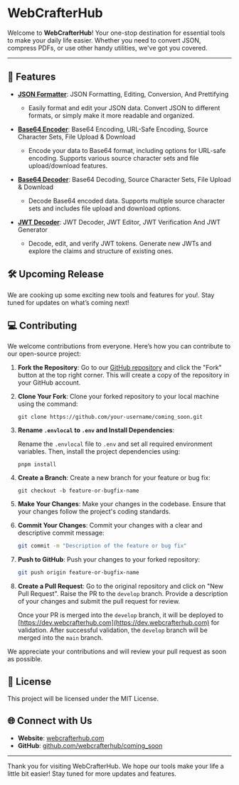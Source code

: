 # WebCrafterHub

Welcome to **WebCrafterHub**! Your one-stop destination for essential tools to make your daily life easier. Whether you need to convert JSON, compress PDFs, or use other handy utilities, we've got you covered.

---

## 🚀 Features

- **[JSON Formatter](https://webcrafterhub.com/json-formatter)**: JSON Formatting, Editing, Conversion, And Prettifying
  - Easily format and edit your JSON data. Convert JSON to different formats, or simply make it more readable and organized.

- **[Base64 Encoder](https://webcrafterhub.com/base64-encoder)**: Base64 Encoding, URL-Safe Encoding, Source Character Sets, File Upload & Download
  - Encode your data to Base64 format, including options for URL-safe encoding. Supports various source character sets and file upload/download features.

- **[Base64 Decoder](https://webcrafterhub.com/base64-decoder)**: Base64 Decoding, Source Character Sets, File Upload & Download
  - Decode Base64 encoded data. Supports multiple source character sets and includes file upload and download options.

- **[JWT Decoder](https://webcrafterhub.com/jwt-decoder)**: JWT Decoder, JWT Editor, JWT Verification And JWT Generator
  - Decode, edit, and verify JWT tokens. Generate new JWTs and explore the claims and structure of existing ones.


## 🛠️ Upcoming Release

We are cooking up some exciting new tools and features for you!. Stay tuned for updates on what’s coming next!

## 💻 Contributing

We welcome contributions from everyone. Here’s how you can contribute to our open-source project:

1. **Fork the Repository**: Go to our [GitHub repository](https://github.com/webcrafterhub/tools) and click the "Fork" button at the top right corner. This will create a copy of the repository in your GitHub account.

2. **Clone Your Fork**: Clone your forked repository to your local machine using the command:

   ```
   git clone https://github.com/your-username/coming_soon.git
   ```
3. **Rename `.envlocal` to `.env` and Install Dependencies**:

   Rename the `.envlocal` file to `.env` and set all required environment variables. Then, install the project dependencies using:

   ```
   pnpm install
   ```


4. **Create a Branch**: Create a new branch for your feature or bug fix:

   ```
   git checkout -b feature-or-bugfix-name
   ```

5. **Make Your Changes**: Make your changes in the codebase. Ensure that your changes follow the project's coding standards.

6. **Commit Your Changes**: Commit your changes with a clear and descriptive commit message:

   ```sh
   git commit -m "Description of the feature or bug fix"
   ```

7. **Push to GitHub**: Push your changes to your forked repository:

   ```sh
   git push origin feature-or-bugfix-name
   ```

8. **Create a Pull Request**: Go to the original repository and click on "New Pull Request". Raise the PR to the `develop` branch. Provide a description of your changes and submit the pull request for review.

   Once your PR is merged into the `develop` branch, it will be deployed to [https://dev.webcrafterhub.com](https://dev.webcrafterhub.com) for validation. After successful validation, the `develop` branch will be merged into the `main` branch.

We appreciate your contributions and will review your pull request as soon as possible.

## 📄 License

This project will be licensed under the MIT License.

## 🌐 Connect with Us

- **Website**: [webcrafterhub.com](https://webcrafterhub.com)
- **GitHub**: [github.com/webcrafterhub/coming_soon](https://github.com/webcrafterhub/tools)

---

Thank you for visiting WebCrafterHub. We hope our tools make your life a little bit easier! Stay tuned for more updates and features.
